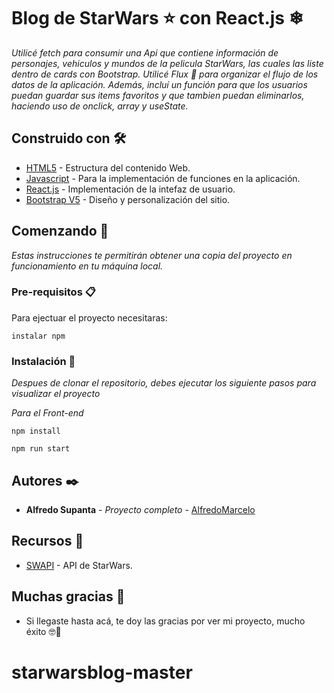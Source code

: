 # Blog de StarWars ⭐ con React.js ❄

_Utilicé fetch para consumir una Api que contiene información de personajes, vehiculos y mundos de la pelicula StarWars, las cuales las liste dentro de cards con Bootstrap. Utilicé Flux 📄 para organizar el flujo de los datos de la aplicación. Además, incluí un función para que los usuarios puedan guardar sus items favoritos y que tambien puedan eliminarlos, haciendo uso de onclick, array y useState._


## Construido con 🛠️

* [HTML5](https://developer.mozilla.org/es/docs/Web/HTML) - Estructura del contenido Web.
* [Javascript](https://www.javascript.com/) - Para la implementación de funciones en la aplicación.
* [React.js](https://es.reactjs.org/) - Implementación de la intefaz de usuario. 
* [Bootstrap V5](https://getbootstrap.com/) - Diseño y personalización del sitio.


## Comenzando 🚀

_Estas instrucciones te permitirán obtener una copia del proyecto en funcionamiento en tu máquina local._

### Pre-requisitos 📋

Para ejectuar el proyecto necesitaras:

```
instalar npm
```

### Instalación 🔧

_Despues de clonar el repositorio, debes ejecutar los siguiente pasos para visualizar el proyecto_

_Para el Front-end_
```
npm install
```

```
npm run start
```

## Autores ✒️

* **Alfredo Supanta** - *Proyecto completo* - [AlfredoMarcelo](https://github.com/alfredomarcelo)

## Recursos 🧰
* [SWAPI](https://www.swapi.tech/) - API de StarWars.


## Muchas gracias 🎁 

* Si llegaste hasta acá, te doy las gracias por ver mi proyecto, mucho éxito 🤓📢
# starwarsblog-master

